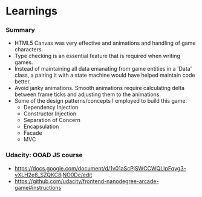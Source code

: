 # Learnings

### Summary

- HTML5 Canvas was very effective and animations and handling of game characters.
- Type checking is an essential feature that is required when writing games.
- Instead of maintaining all data emanating from game entities in a 'Data' class, a pairing it with a state machine would have helped maintain code better.
- Avoid janky animations. Smooth animations require calculating delta between frame ticks and adjusting them to the animations.
- Some of the design patterns/concepts I employed to build this game.
   - Dependency Injection
   - Constructor Injection
   - Separation of Concern
   - Encapsulation
   - Facade
   - MVC 

### Udacity: OOAD JS course

- https://docs.google.com/document/d/1v01aScPjSWCCWQLIpFqvg3-vXLH2e8_SZQKC8jNO0Dc/edit
- https://github.com/udacity/frontend-nanodegree-arcade-game#instructions